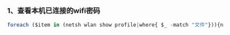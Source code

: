### 1、查看本机已连接的wifi密码
```javascript
foreach ($item in (netsh wlan show profile|where{ $_ -match "文件"})){netsh wlan show profile name=($item -replace "    所有用户配置文件 : ","") key=clear|where{ $_ -match "    名称|关键内容"}}
```
